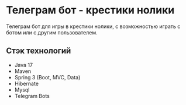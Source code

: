 # Телеграм бот - крестики нолики
Телеграм бот для игры в крестики нолики, с возможностью играть с ботом или с другим пользователем.

## Стэк технологий

- Java 17
- Maven
- Spring 3 (Boot, MVC, Data)
- Hibernate
- Mysql
- Telegram Bots


